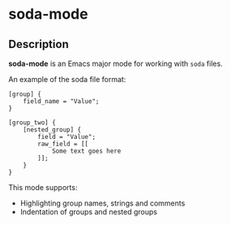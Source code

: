 # soda-mode

## Description

**soda-mode** is an Emacs major mode for working with `soda` files.

An example of the soda file format:

```
[group] {
    field_name = "Value";
}

[group_two] {
    [nested_group] {
        field = "Value";
        raw_field = [[
            Some text goes here
        ]];
    }
}
```

This mode supports:

  - Highlighting group names, strings and comments
  - Indentation of groups and nested groups
